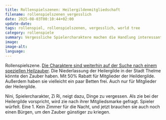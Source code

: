 ```yaml
---
title: Rollenspielszenen: Heilergildenmitgliedschaft
filename: rollenspielszenen_vergesslich
date: 2025-08-03T00:10:44+02:00
update-date:
tags: rollenspiel, rollenspielszenen, vergesslich, world tree
category: rollenspiele
summary: Vergessliche Spielercharaktere machen die Handlung interessanter.
image:
image-alt:
language:
---
```


Rollenspielszene. [Die Charaktere sind weiterhin auf der Suche nach einem speziellen Heilzauber](/blogposts/rollenspielszenen_kinder_manipulieren). Die Niederlassung der Heilergilde in der Stadt Thelme könnte den Zauber haben. Mit 50% Rabatt für Mitglieder der Heildergilde. Außerdem haben sie vielleicht ein paar Betten frei. Auch nur für Mitglieder der Heilergilde.

Nini, Spielercharakter, Zi Ri, neigt dazu, Dinge zu vergessen. Als zie bei der Heilergilde vorspricht, wird zie nach ihrer Mitgliedsmarke gefragt. Spieler würfelt. Eine 1. Kein Zimmer für die Nacht, und jetzt brauchen sie auch noch einen Bürgen, um den Zauber günstiger zu kriegen.
